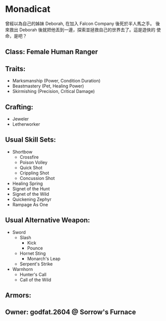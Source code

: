 # Monadicat

曾經以為自己的姊妹 Deborah, 在加入 Falcon Company 後死於半人馬之手。
後來救出 Deborah 後就把他丟到一邊，探索並拯救自己的世界去了。這是遊俠的
使命，是吧？

## Class: Female Human Ranger

## Traits:

* Marksmanship (Power, Condition Duration)
* Beastmastery (Pet, Healing Power)
* Skirmishing (Precision, Critical Damage)

## Crafting:

* Jeweler
* Letherworker

## Usual Skill Sets:

* Shortbow
  - Crossfire
  - Poison Volley
  - Quick Shot
  - Crippling Shot
  - Concussion Shot
* Healing Spring
* Signet of the Hunt
* Signet of the Wild
* Quickening Zephyr
* Rampage As One

## Usual Alternative Weapon:

* Sword
  - Slash
    - Kick
    - Pounce
  - Hornet Sting
    - Monarch's Leap
  - Serpent's Strike
* Warnhorn
  - Hunter's Call
  - Call of the Wild

## Armors:

## Owner: godfat.2604 @ Sorrow's Furnace
